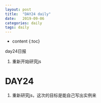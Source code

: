 ```yaml
---
layout: post
title:  "DAY24 daily"
date:   2019-09-06
categories: daily
tags: daily
---
```


* content
{:toc}

day24日报
1. 重新开始研究js











# DAY24
1. 重新研究js，这次的目标是能自己写出实例来






